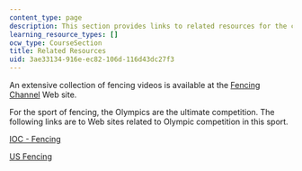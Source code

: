 ```yaml
---
content_type: page
description: This section provides links to related resources for the course.
learning_resource_types: []
ocw_type: CourseSection
title: Related Resources
uid: 3ae33134-916e-ec82-106d-116d43dc27f3
---
```


An extensive collection of fencing videos is available at the [Fencing Channel](http://www.fencing.net/) Web site.

For the sport of fencing, the Olympics are the ultimate competition. The following links are to Web sites related to Olympic competition in this sport.

[IOC - Fencing](https://www.olympic.org/fencing)

[US Fencing](http://www.usfencing.org/)